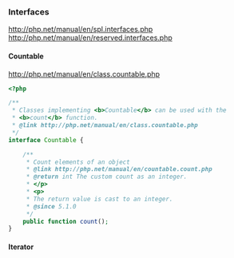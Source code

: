 ### Interfaces
http://php.net/manual/en/spl.interfaces.php
http://php.net/manual/en/reserved.interfaces.php


#### Countable
http://php.net/manual/en/class.countable.php

```PHP
<?php 

/**
 * Classes implementing <b>Countable</b> can be used with the
 * <b>count</b> function.
 * @link http://php.net/manual/en/class.countable.php
 */
interface Countable {

    /**
     * Count elements of an object
     * @link http://php.net/manual/en/countable.count.php
     * @return int The custom count as an integer.
     * </p>
     * <p>
     * The return value is cast to an integer.
     * @since 5.1.0
     */
    public function count();
}
```


#### Iterator


